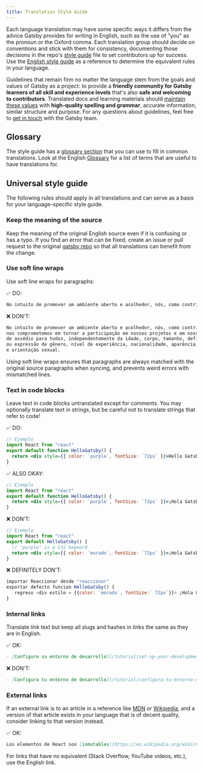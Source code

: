 ```yaml
---
title: Translation Style Guide
---
```


Each language translation may have some specific ways it differs from the advice Gatsby provides for writing in English, such as the use of "you" as the pronoun or the Oxford comma. Each translation group should decide on conventions and stick with them for consistency, documenting those decisions in the repo's [style guide](https://github.com/gatsbyjs/gatsby-i18n-source/blob/master/style-guide.md) file to set contributors up for success. Use the [English style guide](/contributing/gatsby-style-guide/) as a reference to determine the equivalent rules in your language.

Guidelines that remain firm no matter the language stem from the goals and values of Gatsby as a project: to provide a **friendly community for Gatsby learners of all skill and experience levels** that's also **safe and welcoming to contributors**. Translated docs and learning materials should [maintain these values](/blog/2019-04-19-gatsby-why-we-write/) with **high-quality spelling and grammar**, accurate information, similar structure and purpose. For any questions about guidelines, feel free to [get in touch](/contributing/how-to-contribute/#not-sure-how-to-start-contributing) with the Gatsby team.

## Glossary

The style guide has a [glossary section](https://github.com/gatsbyjs/gatsby-i18n-source/blob/master/style-guide.md#glossary) that you can use to fill in common translations. Look at the English [Glossary](/docs/glossary/) for a list of terms that are useful to have translations for.

## Universal style guide

The following rules should apply in all translations and can serve as a basis for your language-specific style guide.

### Keep the meaning of the source

Keep the meaning of the original English source even if it is confusing or has a typo. If you find an error that can be fixed, create an issue or pull request to the original [gatsby repo](https://github.com/gatsbyjs/gatsby) so that all translations can benefit from the change.

### Use soft line wraps

Use soft line wraps for paragraphs:

✅ DO:

```markdown
No intuito de promover um ambiente aberto e acolhedor, nós, como contribuidores e mantenedores, nos comprometemos em tornar a participação em nossos projetos e em nossa comunidade o mais livre de assédio para todos, independentemente da idade, corpo, tamanho, deficiência, etnia, identidade ou expressão de gênero, nível de experiência, nacionalidade, aparência, raça, religião ou identidade e orientação sexual.
```

❌ DON'T:

```markdown
No intuito de promover um ambiente aberto e acolhedor, nós, como contribuidores e mantenedores,
nos comprometemos em tornar a participação em nossos projetos e em nossa comunidade o mais livre
de assédio para todos, independentemente da idade, corpo, tamanho, deficiência, etnia, identidade
ou expressão de gênero, nível de experiência, nacionalidade, aparência, raça, religião ou identidade
e orientação sexual.
```

Using soft line wraps ensures that paragraphs are always matched with the original source paragraphs when syncing, and prevents weird errors with mismatched lines.

### Text in code blocks

Leave text in code blocks untranslated except for comments. You may optionally translate text in strings, but be careful not to translate strings that refer to code!

✅ DO:

```jsx
// Ejemplo
import React from "react"
export default function HelloGatsby() {
  return <div style={{ color: `purple`, fontSize: `72px` }}>Hello Gatsby!</div>
}
```

✅ ALSO OKAY:

```jsx
// Ejemplo
import React from "react"
export default function HelloGatsby() {
  return <div style={{ color: `purple`, fontSize: `72px` }}>¡Hola Gatsby!</div>
}
```

❌ DON'T:

```jsx
// Ejemplo
import React from "react"
export default HelloGatsby() {
  // 'purple' is a CSS keyword
  return <div style={{ color: `morado`, fontSize: `72px` }}>¡Hola Gatsby!</div>
}
```

❌ DEFINITELY DON'T:

```jsx
importar Reaccionar desde "reaccionar"
exportar defecto funcion HelloGatsby() {
   regreso <div estilo = {{color: `morado`, fontSize:` 72px`}}> ¡Hola Gatsby! </div>
}
```

### Internal links

Translate link text but keep all slugs and hashes in links the same as they are in English.

✅ OK:

```markdown
- [Configure su entorno de desarrollo](/tutorial/set-up-your-development-environment)
```

❌ DON'T:

```markdown
- [Configura tu entorno de desarrollo](/tutorial/configura-tu-entorno-de-desarrollo)
```

### External links

If an external link is to an article in a reference like [MDN] or [Wikipedia], and a version of that article exists in your language that is of decent quality, consider linking to that version instead.

✅ OK:

```markdown
Los elementos de React son [inmutables](https://es.wikipedia.org/wiki/Objeto_inmutable).
```

For links that have no equivalent (Stack Overflow, YouTube videos, etc.), use the English link.

[mdn]: https://developer.mozilla.org/en-US/
[wikipedia]: https://en.wikipedia.org/wiki/Main_Page
